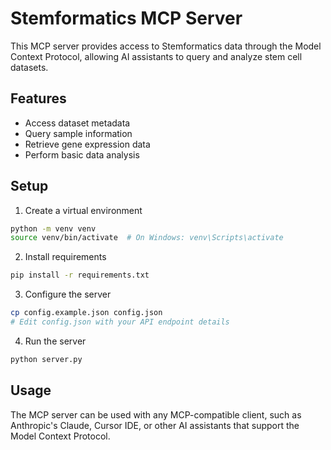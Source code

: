# Stemformatics MCP Server

This MCP server provides access to Stemformatics data through the Model Context Protocol, allowing AI assistants to query and analyze stem cell datasets.

## Features

- Access dataset metadata
- Query sample information
- Retrieve gene expression data
- Perform basic data analysis

## Setup

1. Create a virtual environment
```bash
python -m venv venv
source venv/bin/activate  # On Windows: venv\Scripts\activate
```

2. Install requirements
```bash
pip install -r requirements.txt
```

3. Configure the server
```bash
cp config.example.json config.json
# Edit config.json with your API endpoint details
```

4. Run the server
```bash
python server.py
```

## Usage

The MCP server can be used with any MCP-compatible client, such as Anthropic's Claude, Cursor IDE, or other AI assistants that support the Model Context Protocol.
